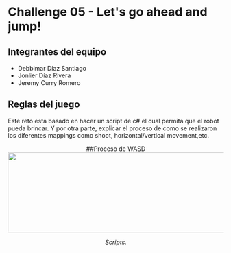 # Challenge 05 - Let's go ahead and jump!

## Integrantes del equipo
- Debbimar Díaz Santiago
- Jonlier Díaz Rivera
- Jeremy Curry Romero

## Reglas del juego
Este reto esta basado en hacer un script de c# el cual permita que el robot pueda brincar. Y por otra parte, explicar el proceso de como se realizaron los diferentes mappings como shoot, horizontal/vertical movement,etc.

<div align="center">
##Proceso de WASD
</div>

<div align="center">
  <img src="https://github.com/user-attachments/assets/dc49dfee-2424-456a-b5cf-2864487b35c2" <img width="592" height="187"/>
  <p><i>Scripts.</i></p>
</div>




